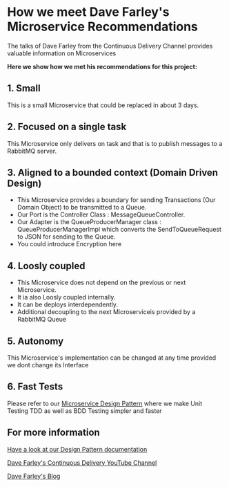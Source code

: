 # How we meet Dave Farley's Microservice Recommendations

The talks of Dave Farley from the Continuous Delivery Channel provides valuable information on Microservices

**Here we show how we met his recommendations for this project:**

## 1. Small
This is a small Microservice that could be replaced in about 3 days.

## 2. Focused on a single task
This Microservice only delivers on task and that is to publish messages to a RabbitMQ server.

## 3. Aligned to a bounded context (Domain Driven Design)
  * This Microservice provides a boundary for sending Transactions (Our Domain Object) to be transmitted to a Queue.
  * Our Port is the Controller Class : MessageQueueController.
  * Our Adapter is the QueueProducerManager class : QueueProducerManagerImpl which converts the SendToQueueRequest to JSON for sending to the Queue.
  * You could introduce Encryption here

## 4. Loosly coupled

  * This Microservice does not depend on the previous or next Microservice.
  * It ia also Loosly coupled internally.
  * It can be deploys interdependently.
  * Additional decoupling to the next Microserviceis provided by a RabbitMQ Queue

## 5. Autonomy
This Microservice's implementation can be changed at any time provided we dont change its Interface

## 6. Fast Tests
Please refer to our [Microservice Design Pattern](https://github.com/nic0michael/RabbitMQProducerMicroservice/blob/master/DesignPattern.md) where we make Unit Testing TDD as well as BDD Testing simpler and faster 

## For more information

[Have a look at our Design Pattern documentation](https://github.com/nic0michael/RabbitMQProducerMicroservice/blob/master/DesignPattern.md)  

[Dave Farley's Continuous Delivery YouTube Channel](https://www.youtube.com/channel/UCCfqyGl3nq_V0bo64CjZh8g)

[Dave Farley's Blog](https://www.davefarley.net/)